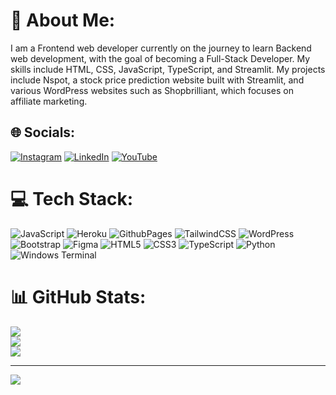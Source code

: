 # 💫 About Me:
I am a Frontend web developer currently on the journey to learn Backend web development, with the goal of becoming a Full-Stack Developer. My skills include HTML, CSS, JavaScript, TypeScript, and Streamlit. My projects include Nspot, a stock price prediction website built with Streamlit, and various WordPress websites such as Shopbrilliant, which focuses on affiliate marketing.


## 🌐 Socials:
[![Instagram](https://img.shields.io/badge/Instagram-%23E4405F.svg?logo=Instagram&logoColor=white)](https://instagram.com/developer_669) [![LinkedIn](https://img.shields.io/badge/LinkedIn-%230077B5.svg?logo=linkedin&logoColor=white)](https://linkedin.com/in/www.linkedin.com/in/arkhan669) [![YouTube](https://img.shields.io/badge/YouTube-%23FF0000.svg?logo=YouTube&logoColor=white)](https://youtube.com/@https://www.youtube.com/@Developer1039) 

# 💻 Tech Stack:
![JavaScript](https://img.shields.io/badge/javascript-%23323330.svg?style=for-the-badge&logo=javascript&logoColor=%23F7DF1E) ![Heroku](https://img.shields.io/badge/heroku-%23430098.svg?style=for-the-badge&logo=heroku&logoColor=white) ![GithubPages](https://img.shields.io/badge/github%20pages-121013?style=for-the-badge&logo=github&logoColor=white) ![TailwindCSS](https://img.shields.io/badge/tailwindcss-%2338B2AC.svg?style=for-the-badge&logo=tailwind-css&logoColor=white) ![WordPress](https://img.shields.io/badge/WordPress-%23117AC9.svg?style=for-the-badge&logo=WordPress&logoColor=white) ![Bootstrap](https://img.shields.io/badge/bootstrap-%238511FA.svg?style=for-the-badge&logo=bootstrap&logoColor=white) ![Figma](https://img.shields.io/badge/figma-%23F24E1E.svg?style=for-the-badge&logo=figma&logoColor=white) ![HTML5](https://img.shields.io/badge/html5-%23E34F26.svg?style=for-the-badge&logo=html5&logoColor=white) ![CSS3](https://img.shields.io/badge/css3-%231572B6.svg?style=for-the-badge&logo=css3&logoColor=white) ![TypeScript](https://img.shields.io/badge/typescript-%23007ACC.svg?style=for-the-badge&logo=typescript&logoColor=white) ![Python](https://img.shields.io/badge/python-3670A0?style=for-the-badge&logo=python&logoColor=ffdd54) ![Windows Terminal](https://img.shields.io/badge/Windows%20Terminal-%234D4D4D.svg?style=for-the-badge&logo=windows-terminal&logoColor=white)
# 📊 GitHub Stats:
![](https://github-readme-stats.vercel.app/api?username=@arkhan33&theme=dark&hide_border=false&include_all_commits=false&count_private=false)<br/>
![](https://github-readme-streak-stats.herokuapp.com/?user=@arkhan33&theme=dark&hide_border=false)<br/>
![](https://github-readme-stats.vercel.app/api/top-langs/?username=@arkhan33&theme=dark&hide_border=false&include_all_commits=false&count_private=false&layout=compact)

---
[![](https://visitcount.itsvg.in/api?id=@arkhan33&icon=0&color=0)](https://visitcount.itsvg.in)

<!-- Proudly created with GPRM ( https://gprm.itsvg.in ) -->
